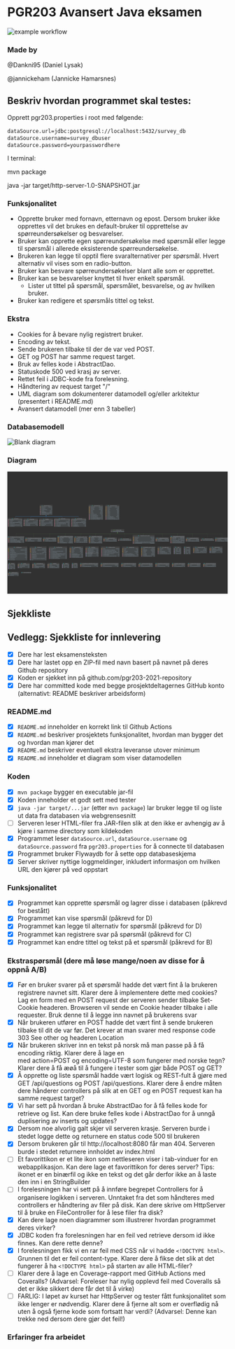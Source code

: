 # PGR203 Avansert Java eksamen
![example workflow](https://github.com/kristiania-pgr203-2021/pgr203-eksamen/actions/workflows/maven.yml/badge.svg)

### Made by
@Dankni95 (Daniel Lysak)

@jannickeham (Jannicke Hamarsnes)

## Beskriv hvordan programmet skal testes:
Opprett pgr203.properties i root med følgende:
````
dataSource.url=jdbc:postgresql://localhost:5432/survey_db
dataSource.username=survey_dbuser
dataSource.password=yourpasswordhere
````

I terminal:

mvn package

java -jar target/http-server-1.0-SNAPSHOT.jar


### Funksjonalitet
- Opprette bruker med fornavn, etternavn og epost. Dersom bruker ikke opprettes vil det brukes en default-bruker til opprettelse av spørreundersøkelser og besvarelser.
- Bruker kan opprette egen spørreundersøkelse med spørsmål eller legge til spørsmål i allerede eksisterende spørreundersøkelse.
- Brukeren kan legge til opptil flere svaralternativer per spørsmål. Hvert alternativ vil vises som en radio-button.
- Bruker kan besvare spørreundersøkelser blant alle som er opprettet.
- Bruker kan se besvarelser knyttet til hver enkelt spørsmål.
  - Lister ut tittel på spørsmål, spørsmålet, besvarelse, og av hvilken bruker.
- Bruker kan redigere et spørsmåls tittel og tekst.

### Ekstra
- Cookies for å bevare nylig registrert bruker.
- Encoding av tekst.
- Sende brukeren tilbake til der de var ved POST.
- GET og POST har samme request target.
- Bruk av felles kode i AbstractDao.
- Statuskode 500 ved krasj av server.
- Rettet feil i JDBC-kode fra forelesning.
- Håndtering av request target "/"
- UML diagram som dokumenterer datamodell og/eller arkitektur (presentert i README.md)
- Avansert datamodell (mer enn 3 tabeller)

### Databasemodell
![Blank diagram](https://user-images.githubusercontent.com/69323014/141691837-01d1c163-3b2c-4851-8286-e73fb9986bfb.png)

### Diagram
![img.png](img.png)

## Sjekkliste

## Vedlegg: Sjekkliste for innlevering

* [x] Dere har lest eksamensteksten
* [x] Dere har lastet opp en ZIP-fil med navn basert på navnet på deres Github repository
* [x] Koden er sjekket inn på github.com/pgr203-2021-repository
* [x] Dere har committed kode med begge prosjektdeltagernes GitHub konto (alternativt: README beskriver arbeidsform)

### README.md

* [x] `README.md` inneholder en korrekt link til Github Actions
* [x] `README.md` beskriver prosjektets funksjonalitet, hvordan man bygger det og hvordan man kjører det
* [x] `README.md` beskriver eventuell ekstra leveranse utover minimum
* [x] `README.md` inneholder et diagram som viser datamodellen

### Koden

* [x] `mvn package` bygger en executable jar-fil
* [x] Koden inneholder et godt sett med tester
* [x] `java -jar target/...jar` (etter `mvn package`) lar bruker legge til og liste ut data fra databasen via webgrensesnitt
* [ ] Serveren leser HTML-filer fra JAR-filen slik at den ikke er avhengig av å kjøre i samme directory som kildekoden
* [x] Programmet leser `dataSource.url`, `dataSource.username` og `dataSource.password` fra `pgr203.properties` for å connecte til databasen
* [x] Programmet bruker Flywaydb for å sette opp databaseskjema
* [x] Server skriver nyttige loggmeldinger, inkludert informasjon om hvilken URL den kjører på ved oppstart

### Funksjonalitet

* [x] Programmet kan opprette spørsmål og lagrer disse i databasen (påkrevd for bestått)
* [x] Programmet kan vise spørsmål (påkrevd for D)
* [x] Programmet kan legge til alternativ for spørsmål (påkrevd for D)
* [x] Programmet kan registrere svar på spørsmål (påkrevd for C)
* [x] Programmet kan endre tittel og tekst på et spørsmål (påkrevd for B)

### Ekstraspørsmål (dere må løse mange/noen av disse for å oppnå A/B)

* [x] Før en bruker svarer på et spørsmål hadde det vært fint å la brukeren registrere navnet sitt. Klarer dere å implementere dette med cookies? Lag en form med en POST request der serveren sender tilbake Set-Cookie headeren. Browseren vil sende en Cookie header tilbake i alle requester. Bruk denne til å legge inn navnet på brukerens svar
* [x] Når brukeren utfører en POST hadde det vært fint å sende brukeren tilbake til dit de var før. Det krever at man svarer med response code 303 See other og headeren Location
* [x] Når brukeren skriver inn en tekst på norsk må man passe på å få encoding riktig. Klarer dere å lage en <form> med action=POST og encoding=UTF-8 som fungerer med norske tegn? Klarer dere å få æøå til å fungere i tester som gjør både POST og GET?
* [x] Å opprette og liste spørsmål hadde vært logisk og REST-fult å gjøre med GET /api/questions og POST /api/questions. Klarer dere å endre måten dere hånderer controllers på slik at en GET og en POST request kan ha samme request target?
* [x] Vi har sett på hvordan å bruke AbstractDao for å få felles kode for retrieve og list. Kan dere bruke felles kode i AbstractDao for å unngå duplisering av inserts og updates?
* [x] Dersom noe alvorlig galt skjer vil serveren krasje. Serveren burde i stedet logge dette og returnere en status code 500 til brukeren
* [x] Dersom brukeren går til http://localhost:8080 får man 404. Serveren burde i stedet returnere innholdet av index.html
* [ ] Et favorittikon er et lite ikon som nettleseren viser i tab-vinduer for en webapplikasjon. Kan dere lage et favorittikon for deres server? Tips: ikonet er en binærfil og ikke en tekst og det går derfor ikke an å laste den inn i en StringBuilder
* [ ] I forelesningen har vi sett på å innføre begrepet Controllers for å organisere logikken i serveren. Unntaket fra det som håndteres med controllers er håndtering av filer på disk. Kan dere skrive om HttpServer til å bruke en FileController for å lese filer fra disk?
* [x] Kan dere lage noen diagrammer som illustrerer hvordan programmet deres virker?
* [x] JDBC koden fra forelesningen har en feil ved retrieve dersom id ikke finnes. Kan dere rette denne?
* [x] I forelesningen fikk vi en rar feil med CSS når vi hadde `<!DOCTYPE html>`. Grunnen til det er feil content-type. Klarer dere å fikse det slik at det fungerer å ha `<!DOCTYPE html>` på starten av alle HTML-filer?
* [ ] Klarer dere å lage en Coverage-rapport med GitHub Actions med Coveralls? (Advarsel: Foreleser har nylig opplevd feil med Coveralls så det er ikke sikkert dere får det til å virke)
* [ ] FARLIG: I løpet av kurset har HttpServer og tester fått funksjonalitet som ikke lenger er nødvendig. Klarer dere å fjerne alt som er overflødig nå uten å også fjerne kode som fortsatt har verdi? (Advarsel: Denne kan trekke ned dersom dere gjør det feil!)

### Erfaringer fra arbeidet

